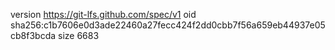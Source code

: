 version https://git-lfs.github.com/spec/v1
oid sha256:c1b7606e0d3ade22460a27fecc424f2dd0cbb7f56a659eb44937e05cb8f3bcda
size 6683
